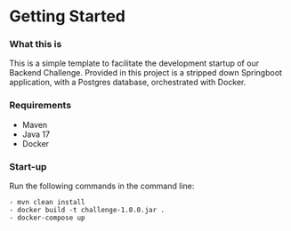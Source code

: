 # **Getting Started**

### **What this is**

This is a simple template to facilitate the development startup of our Backend Challenge.
Provided in this project is a stripped down Springboot application, with a Postgres database, orchestrated with Docker.

### **Requirements**

 - Maven
 - Java 17
 - Docker

### **Start-up**

Run the following commands in the command line:

    - mvn clean install
    - docker build -t challenge-1.0.0.jar .
    - docker-compose up
